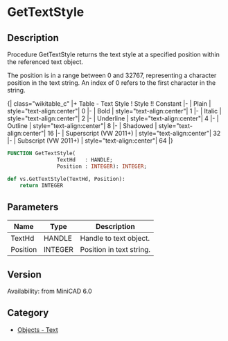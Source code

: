 # GetTextStyle

## Description
Procedure GetTextStyle returns the text style at a specified position within the referenced text object.

The position is in a range between 0 and 32767, representing a character position in the text string. An index of 0 refers to the first character in the string.

{| class="wikitable_c"
|+ Table - Text Style
! Style !! Constant
|-
| Plain
| style="text-align:center"| 0
|-
| Bold
| style="text-align:center"| 1
|-
| Italic
| style="text-align:center"| 2
|-
| Underline
| style="text-align:center"| 4
|-
| Outline
| style="text-align:center"| 8
|-
| Shadowed
| style="text-align:center"| 16
|-
| Superscript (VW 2011+)
| style="text-align:center"| 32
|-
| Subscript (VW 2011+)
| style="text-align:center"| 64
|}

```pascal
FUNCTION GetTextStyle(
				TextHd   : HANDLE;
				Position : INTEGER): INTEGER;
```

```python
def vs.GetTextStyle(TextHd, Position):
    return INTEGER
```

## Parameters
|Name|Type|Description|
|---|---|---|
|TextHd|HANDLE|Handle to text object.|
|Position|INTEGER|Position in text string.|

## Version
Availability: from MiniCAD 6.0

## Category
* [Objects - Text](../Categories/Objects%20-%20Text.md)
